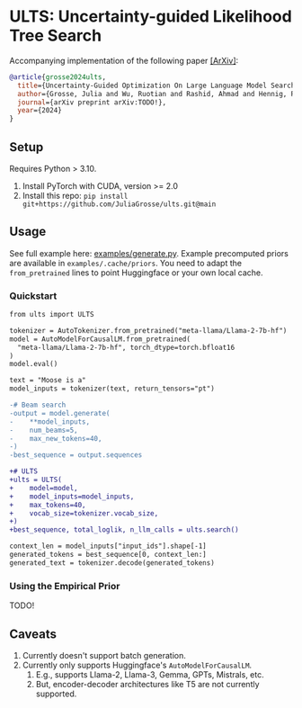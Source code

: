 # ULTS: Uncertainty-guided Likelihood Tree Search

Accompanying implementation of the following paper [[ArXiv]](TODO!):

```bib
@article{grosse2024ults,
  title={Uncertainty-Guided Optimization On Large Language Model Search Trees},
  author={Grosse, Julia and Wu, Ruotian and Rashid, Ahmad and Hennig, Philipp and Poupart, Pascal and Kristiadi, Agustinus},
  journal={arXiv preprint arXiv:TODO!},
  year={2024}
}
```

## Setup

Requires Python > 3.10.

1. Install PyTorch with CUDA, version >= 2.0
2. Install this repo: `pip install git+https://github.com/JuliaGrosse/ults.git@main`

## Usage

See full example here: [examples/generate.py](https://github.com/JuliaGrosse/ults/blob/main/examples/generate.py). Example precomputed priors are available in `examples/.cache/priors`. You need to adapt the `from_pretrained` lines to point Huggingface or your own local cache.

### Quickstart

```diff
from ults import ULTS

tokenizer = AutoTokenizer.from_pretrained("meta-llama/Llama-2-7b-hf")
model = AutoModelForCausalLM.from_pretrained(
  "meta-llama/Llama-2-7b-hf", torch_dtype=torch.bfloat16
)
model.eval()

text = "Moose is a"
model_inputs = tokenizer(text, return_tensors="pt")

-# Beam search
-output = model.generate(
-    **model_inputs,
-    num_beams=5,
-    max_new_tokens=40,
-)
-best_sequence = output.sequences

+# ULTS
+ults = ULTS(
+    model=model,
+    model_inputs=model_inputs,
+    max_tokens=40,
+    vocab_size=tokenizer.vocab_size,
+)
+best_sequence, total_loglik, n_llm_calls = ults.search()

context_len = model_inputs["input_ids"].shape[-1]
generated_tokens = best_sequence[0, context_len:]
generated_text = tokenizer.decode(generated_tokens)
```

### Using the Empirical Prior

TODO!

## Caveats

1. Currently doesn't support batch generation.
2. Currently only supports Huggingface's `AutoModelForCausalLM`.
   1. E.g., supports Llama-2, Llama-3, Gemma, GPTs, Mistrals, etc.
   2. But, encoder-decoder architectures like T5 are not currently supported.
